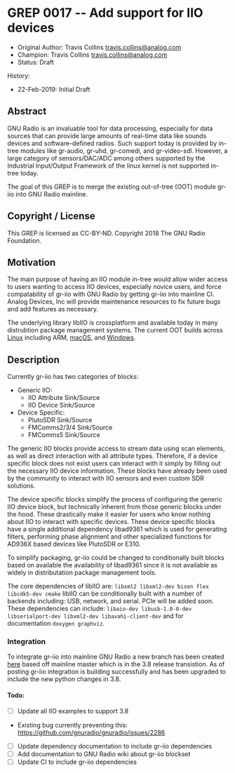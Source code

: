 # GREP 0017 -- Add support for IIO devices

- Original Author: Travis Collins <travis.collins@analog.com>
- Champion: Travis Collins <travis.collins@analog.com>
- Status: Draft

History:
- 22-Feb-2019: Initial Draft

## Abstract

GNU Radio is an invaluable tool for data processing, especially for data sources that can provide large amounts of real-time data like sounds devices and software-defined radios. Such support today is provided by in-tree modules like gr-audio, gr-uhd, gr-comedi, and gr-video-sdl. However, a large category of sensors/DAC/ADC among others supported by the Industrial Input/Output Framework of the linux kernel is not supported in-tree today.

The goal of this GREP is to merge the existing out-of-tree (OOT) module gr-iio into GNU Radio mainline.

## Copyright / License

This GREP is licensed as CC-BY-ND.
Copyright 2018 The GNU Radio Foundation.

## Motivation

The main purpose of having an IIO module in-tree would allow wider access to users wanting to access IIO devices, especially novice users, and force compatability of gr-iio with GNU Radio by getting gr-iio into mainline CI. Analog Devices, Inc will provide maintenance resources to fix future bugs and add features as necessary.

The underlying library libIIO is crossplatform and available today in many distrubtion package management systems. The current OOT builds across [Linux](https://wiki.analog.com/resources/tools-software/linux-software/gnuradio) including ARM, [macOS](https://github.com/macports/macports-ports/blob/master/science/gr-iio/Portfile), and [Windows](https://github.com/tfcollins/GNURadio_Windows_Build_Scripts/releases/tag/1.5.0).

## Description

Currently gr-iio has two categories of blocks:
 - Generic IIO:
    - IIO Attribute Sink/Source
    - IIO Device Sink/Source
 - Device Specific:
    - PlutoSDR Sink/Source
    - FMComms2/3/4 Sink/Source
    - FMComms5 Sink/Source
    
The generic IIO blocks provide access to stream data using scan elements, as well as direct interaction with all attribute types. Therefore, if a device specific block does not exist users can interact with it simply by filling out the necessary IIO device information. These blocks have already been used by the community to interact with IIO sensors and even custom SDR solutions.

The device specific blocks simplify the process of configuring the generic IIO device block, but technically inherent from those generic blocks under the hood. These drastically make it easier for users who know nothing about IIO to interact with specific devices. These device specific blocks have a single additional dependency libad9361 which is used for generating filters, performing phase alignment and other specialized functions for AD936X based devices like PlutoSDR or E310.

To simplify packaging, gr-iio could be changed to conditionally built blocks based on available the availability of libad9361 since it is not available as widely in distributation package management tools.

The core dependencies of libIIO are: `libxml2 libxml2-dev bison flex libcdk5-dev cmake`
libIIO can be conditionally built with a number of backends including: USB, network, and serial. PCIe will be added soon. These dependencies can include: `libaio-dev libusb-1.0-0-dev libserialport-dev libxml2-dev libavahi-client-dev` and for documentation `doxygen graphviz`.

### Integration

To integrate gr-iio into mainline GNU Radio a new branch has been created [here](https://github.com/analogdevicesinc/gnuradio/tree/merge-griio) based off mainline master which is in the 3.8 release transistion. As of posting gr-iio integration is building successfully and has been upgraded to include the new python changes in 3.8.

#### Todo:
 - [ ] Update all IIO examples to support 3.8
  - Existing bug currently preventing this: https://github.com/gnuradio/gnuradio/issues/2286
 - [ ] Update dependency documentation to include gr-iio dependencies
 - [ ] Add documentation to GNU Radio wiki about gr-iio blockset
 - [ ] Update CI to include gr-iio dependencies
